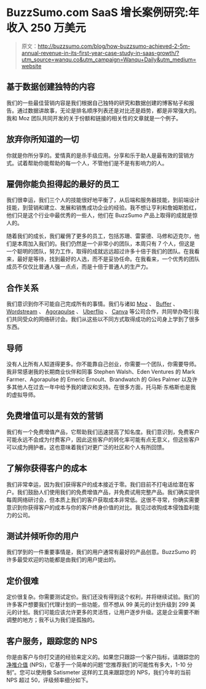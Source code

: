 # BuzzSumo.com SaaS 增长案例研究:年收入 250 万美元

> 原文：<http://buzzsumo.com/blog/how-buzzsumo-achieved-2-5m-annual-revenue-in-its-first-year-case-study-in-saas-growth/?utm_source=wanqu.co&utm_campaign=Wanqu+Daily&utm_medium=website>

## 基于数据创建独特的内容

我们的一些最佳营销内容是我们根据自己独特的研究和数据创建的博客帖子和报告。通过数据讲故事，无论是排名顺序列表还是对比还是趋势，都是非常强大的。我和 Moz 团队共同开发的关于份额和链接的相关性的文章就是一个例子。

## 放弃你所知道的一切

你就是你所分享的。爱情真的是杀手级应用。分享和乐于助人是最有效的营销方式。试着帮助你能帮助的每一个人，不管他们是不是有影响力的人。

## 雇佣你能负担得起的最好的员工

我们很幸运，我们三个人的技能很好地平衡了，从后端和服务器技能，到前端设计技能，到营销和建立、发展和销售成功企业的经验。我不想让亨利和詹姆斯脸红，他们只是这个行业中最优秀的一些人，他们在 BuzzSumo 产品上取得的成就是惊人的。

随着我们的成长，我们雇佣了更多的员工，包括苏珊、雷蒙德、马修和迈克尔，他们是本周加入我们的。我们仍然是一个非常小的团队，本周只有 7 个人，但这是一个聪明的团队，努力工作，取得的成就远远超过许多十倍于我们的团队。在我看来，最好是等待，找到最好的人选，而不是妥协任命。在我看来，一个优秀的团队成员不仅仅比普通人强一点点，而是十倍于普通人的生产力。

## 合作关系

我们意识到你不可能自己完成所有的事情。我们与诸如 [Moz](http://moz.com) 、 [Buffer](http://bufferapp.com) 、 [Wordstream](http://wordstream.com) 、 [Agorapulse](http://agorapulse.com) 、 [Uberflip](http://uberflip.com) 、 [Canva](http://canva.com) 等公司合作，共同举办吸引我们共同受众的网络研讨会。我们从这些以不同方式取得成功的公司身上学到了很多东西。

## 导师

没有人比所有人知道得更多。你不能靠自己创业，你需要一个团队，你需要导师。我非常感谢我的长期商业伙伴和同事 Stephen Walsh、Eden Ventures 的 Mark Farmer、Agorapulse 的 Emeric Ernoult、Brandwatch 的 Giles Palmer 以及许多其他人在过去一年中给予我的建议和支持。在很多方面，托马斯·东格斯也是我的虚拟导师。

## 免费增值可以是有效的营销

我们有一个免费增值产品，它帮助我们迅速提高了知名度。我们意识到，免费客户可能永远不会成为付费客户，因此这些客户的转化率可能有点无意义，但这些客户可以成为拥护者。这也意味着我们对更广泛的社区和个人有所回馈。

## 了解你获得客户的成本

我们非常幸运，因为我们获得客户的成本接近于零。我们目前不打电话给潜在客户。我们鼓励人们使用我们的免费增值产品，并免费试用完整产品。我们确实提供每周网络研讨会，但本质上我们的客户获取成本非常低。这很不寻常，你确实需要意识到你获得客户的成本与你的客户终身价值的对比。我见过收购成本侵蚀盈利能力的公司。

## 测试并倾听你的用户

我们学到的一件重要事情是，我们的用户通常有最好的产品创意。BuzzSumo 的许多最受欢迎的功能都是由我们的用户提出的。

## 定价很难

定价很复杂。你需要测试定价。我们还没有得到这个权利，并将继续试验。我们的许多客户想要我们代理计划的一些功能，但不想从 99 美元的计划升级到 299 美元的计划。我们可能应该允许更多的灵活性，让用户逐步升级。这是企业需要不断调整的地方；我不认为我们是孤独的。

## 客户服务，跟踪您的 NPS

你是由客户与你打交道的经验来定义的。如果您只跟踪一个客户指标，请跟踪您的[净推介值](https://en.wikipedia.org/wiki/Net_Promoter) (NPS)，它基于一个简单的问题“您推荐我们的可能性有多大，1-10 分制”。您可以使用像 Satismeter 这样的工具来跟踪您的 NPS，我们今年的当前 NPS 超过 50，评级频率细分如下。